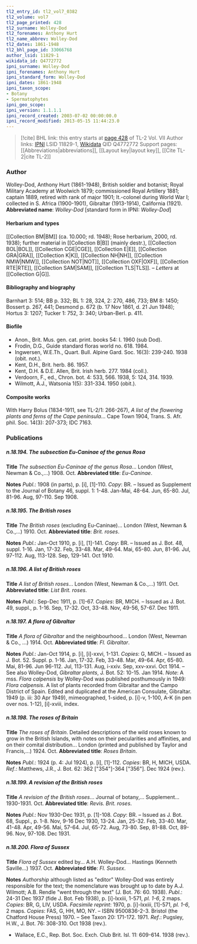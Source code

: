 ```yaml
---
tl2_entry_id: tl2_vol7_0382
tl2_volume: vol7
tl2_page_printed: 428
tl2_surname: Wolley-Dod
tl2_forenames: Anthony Hurt
tl2_name_abbrev: Wolley-Dod
tl2_dates: 1861-1948
tl2_bhl_page_id: 33066768
author_lsid: 11829-1
wikidata_id: Q4772772
ipni_surname: Wolley-Dod
ipni_forenames: Anthony Hurt
ipni_standard_form: Wolley-Dod
ipni_dates: 1861-1948
ipni_taxon_scope: 
- Botany
- Spermatophytes
ipni_geo_scope: 
ipni_version: 1.1.1.1
ipni_record_created: 2003-07-02 00:00:00.0
ipni_record_modified: 2013-05-15 11:44:23.0
---
```


> [!cite] BHL link: this entry starts at [page 428](https://www.biodiversitylibrary.org/page/33066768) of TL-2 Vol. VII
> Author links: [IPNI](https://www.ipni.org/a/11829-1) LSID 11829-1, [Wikidata](https://www.wikidata.org/wiki/Q4772772) QID Q4772772
> Support pages: [[Abbreviations|abbreviations]], [[Layout key|layout key]], [[Cite TL-2|cite TL-2]]

### Author

Wolley-Dod, Anthony Hurt (1861-1948), British soldier and botanist; Royal Military Academy at Woolwich 1879; commissioned Royal Artillery 1881; captain 1889, retired with rank of major 1901; It.-colonel during World War I; collected in S. Africa (1900-1901), Gibraltar (1913-1914), California (1921). 
**Abbreviated name**: *Wolley-Dod* \[standard form in IPNI: *Wolley-Dod*\]

#### Herbarium and types

[[Collection BM|BM]] (ca. 10.000; rd. 1948); Rose herbarium, 2000, rd. 1938); further material in [[Collection B|B]] (mainly destr.), [[Collection BOL|BOL]], [[Collection CGE|CGE]], [[Collection E|E]], [[Collection GRA|GRA]], [[Collection K|K]], [[Collection NH|NH]], [[Collection NMW|NMW]], [[Collection NOT|NOT]], [[Collection OXF|OXF]], [[Collection RTE|RTE]], [[Collection SAM|SAM]], [[Collection TLS|TLS]]. – *Letters* at [[Collection G|G]].

#### Bibliography and biography

Barnhart 3: 514; BB p. 332; BL 1: 28, 324, 2: 270, 486, 733; BM 8: 1450; Bossert p. 267, 441; Desmond p. 672 (b. 17 Nov 1861, d. 21 Jun 1948); Hortus 3: 1207; Tucker 1: 752, 3: 340; Urban-Berl. p. 411.

#### Biofile

- Anon., Brit. Mus. gen. cat. print. books 54: I. 1960 (sub Dod).
- Frodin, D.G., Guide standard floras world no. 618. 1984.
- Ingwersen, W.E.Th., Quart. Bull. Alpine Gard. Soc. 16(3): 239-240. 1938 (obit. not.).
- Kent, D.H., Brit. herb. 86. 1957.
- Kent, D.H. & D.E. Allen, Brit. Irish herb. 277. 1984 (coll.).
- Verdoorn, F., ed., Chron. bot. 4: 533, 566. 1938, 5: 124, 314. 1939.
- Wilmott, A.J., Watsonia 1(5): 331-334. 1950 (obit.).

#### Composite works

With Harry Bolus (1834-1911, see TL-2/1: 266-267), *A list of the flowering plants and ferns of the Cape peninsula*... Cape Town 1904, Trans. S. Afr. phil. Soc. 14(3): 207-373; IDC 7163.

### Publications

##### n.18.194. The subsection Eu-Caninae of the genus Rosa

**Title**
*The subsection Eu-Caninae of the genus Rosa*... London (West, Newman & Co.,...) 1908. Oct.
**Abbreviated title**: *Eu-Caninae*.

**Notes**
*Publ*.: 1908 (in parts), p. \[i\], \[1\]-110. *Copy*: BR. – Issued as Supplement to the Journal of Botany 46, suppl. 1: 1-48. Jan-Mai, 48-64. Jun, 65-80. Jul, 81-96. Aug, 97-110. Sep 1908.

##### n.18.195. The British roses

**Title**
*The British roses* (excluding Eu-Caninae)... London (West, Newman & Co.,...) 1910. Oct.
**Abbreviated title**: *Brit. roses*.

**Notes**
*Publ*.: Jan-Oct 1910, p. \[i\], \[1\]-141. *Copy*: BR. – Issued as J. Bot. 48, suppl. 1-16. Jan, 17-32. Feb, 33-48. Mar, 49-64. Mai, 65-80. Jun, 81-96. Jul, 97-112. Aug, 113-128. Sep, 129-141. Oct 1910.

##### n.18.196. A list of British roses

**Title**
*A list of British roses*... London (West, Newman & Co.,...) 1911. Oct.
**Abbreviated title**: *List Brit. roses*.

**Notes**
*Publ*.: Sep-Dec 1911, p. \[1\]-67. *Copies*: BR, MICH. – Issued as J. Bot. 49, suppl., p. 1-16. Sep, 17-32. Oct, 33-48. Nov, 49-56, 57-67. Dec 1911.

##### n.18.197. A flora of Gibraltar

**Title**
*A flora of Gibraltar* and the neighbourhood... London (West, Newman & Co., ...) 1914. Oct.
**Abbreviated title**: *Fl. Gibraltar*.

**Notes**
*Publ*.: Jan-Oct 1914, p. \[i\], \[i\]-xxvi, 1-131. *Copies*: G, MICH. – Issued as J. Bot. 52. Suppl. p. 1-16. Jan, 17-32. Feb, 33-48. Mar, 49-64. Apr, 65-80. Mai, 81-96. Jun 96-112. Jul, 113-131. Aug, i-xxiv. Sep, xxv-xxvi. Oct 1914. – See also Wolley-Dod, *Gibraltar plants*, J. Bot. 52: 10-15. Jan 1914.
*Note*: A mss. *Flora calpensis* by Wolley-Dod was published posthumously in 1949: *Flora* *calpensis*. A list of plants recorded from Gibraltar and the Campo District of Spain. Edited and duplicated at the American Consulate, Gibraltar. 1949 (p. iii: 30 Apr 1949), mimeographed, 1-sided, p. \[i\]-v, 1-100, A-K (in pen over nos. 1-12), \[i\]-xviii, index.

##### n.18.198. The roses of Britain

**Title**
*The roses of Britain*. Detailed descriptions of the wild roses known to grow in the British Islands, with notes on their pecularities and affinities, and on their comital distribution... London (printed and published by Taylor and Francis,...) 1924. Oct.
**Abbreviated title**: *Roses Britain*.

**Notes**
*Publ*.: 1924 (p. 4: Jul 1924), p. \[i\], \[1\]-112. *Copies*: BR, H, MICH, USDA.
*Ref*.: Matthews, J.R., J. Bot. 62: 362 \["354"\]-364 \["356"\]. Dec 1924 (rev.).

##### n.18.199. A revision of the British roses

**Title**
*A revision of the British roses*... Journal of botany,... Supplement... 1930-1931. Oct.
**Abbreviated title**: *Revis. Brit. roses*.

**Notes**
*Publ*.: Nov 1930-Dec 1931, p. \[1\]-108. *Copy*: BR. – Issued as J. Bot. 68, Suppl., p. 1-8. Nov, 9-16 Dec 1930, 13-24. Jan, 25-32. Feb, 33-40. Mar, 41-48. Apr, 49-56. Mai, 57-64. Jul, 65-72. Aug, 73-80. Sep, 81-88. Oct, 89-96. Nov, 97-108. Dec 1931.

##### n.18.200. Flora of Sussex

**Title**
*Flora of Sussex* edited by... A.H. Wolley-Dod... Hastings (Kenneth Saville...) 1937. Oct.
**Abbreviated title**: *Fl. Sussex*.

**Notes**
*Authorship* although listed as "editor" Wolley-Dod was entirely responsible for the text; the nomenclature was brought up to date by A.J. Wilmott; A.B. Rendle "went through the text" (J. Bot. 76: 60. 1938).
*Publ*.: 24-31 Dec 1937 (fide J. Bot. Feb 1938), p. \[i\]-lxxiii, 1-571, *pl. 1-6*, 2 maps. *Copies*: BR, G, LIV, USDA.
*Facsimile reprint*: 1970, p. \[i\]-lxxiii, \[1\]-571, *pl. 1-6*, 2 maps. *Copies*: FAS, G, HH, MO, NY. – ISBN 9500836-2-3. Bristol (the Chatford House Press) 1970. – See Taxon 20: 171-172. 1971.
*Ref*.: Pugsley, H.W., J. Bot. 76: 308-310. Oct 1938 (rev.).
- Wallace, E.C., Rep. Bot. Soc. Exch. Club Brit. Isl. 11: 609-614. 1938 (rev.).

